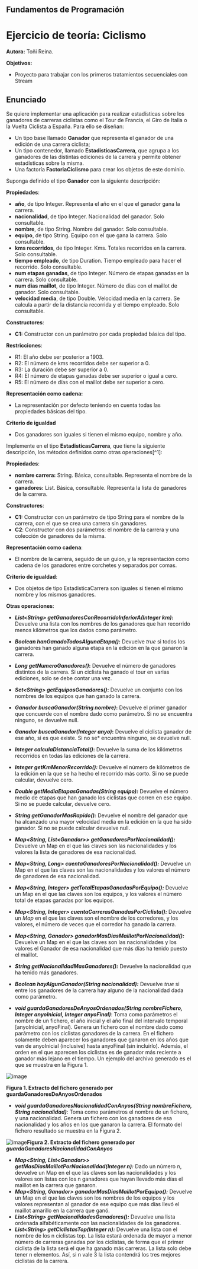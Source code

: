 ## Fundamentos de Programación
# Ejercicio de teoría: Ciclismo
**Autora:** Toñi Reina.

**Objetivos:**
- Proyecto para trabajar con los primeros tratamientos secuenciales con Stream

## **Enunciado** 

Se quiere implementar una aplicación para realizar estadísticas sobre los ganadores de carreras ciclistas como el Tour de Francia, el Giro de Italia o la Vuelta Ciclista a España. Para ello se diseñan: 

- Un tipo base llamado **Ganador** que representa el ganador de una edición de una carrera ciclista;
- Un tipo contenedor, llamado **EstadisticasCarrera**, que agrupa a los ganadores de las distintas ediciones de la carrera y permite obtener estadísticas sobre la misma. 
- Una factoría **FactoriaCiclismo** para crear los objetos de este dominio.

Suponga definido el tipo **Ganador** con la siguiente descripción:

**Propiedades**:

- **año**, de tipo Integer. Representa el año en el que el ganador gana la carrera. 
- **nacionalidad**, de tipo Integer. Nacionalidad del ganador. Solo consultable.
- **nombre**, de tipo String. Nombre del ganador. Solo consultable.
- **equipo**, de tipo String. Equipo con el que gana la carrera. Solo consultable.
- **kms recorridos**, de tipo Integer. Kms. Totales recorridos en la carrera. Solo consultable.
- **tiempo empleado**, de tipo Duration. Tiempo empleado para hacer el recorrido. Solo consultable.
- **num etapas ganadas**, de tipo Integer. Número de etapas ganadas en la carrera. Solo consultable.
- **num dias maillot**, de tipo Integer. Número de días con el maillot de ganador. Solo consultable.
- **velocidad media**, de tipo Double. Velocidad media en la carrera. Se calcula a partir de la distancia recorrida y el tiempo empleado. Solo consultable.

**Constructores**:

- **C1:** Constructor con un parámetro por cada propiedad básica del tipo.

**Restricciones**:

- R1: El año debe ser posterior a 1903.
- R2: El número de kms recorridos debe ser superior a 0.
- R3: La duración debe ser superior a 0.
- R4: El número de etapas ganadas debe ser superior o igual a cero.
- R5: El número de días con el maillot debe ser superior a cero.

**Representación como cadena:**

- La representación por defecto teniendo en cuenta todas las propiedades básicas del tipo.

**Criterio de igualdad**

- Dos ganadores son iguales si tienen el mismo equipo, nombre y año.

Implemente en el tipo **EstadisticasCarrera**, que tiene la siguiente descripción, los métodos definidos como otras operaciones[^1]: 

**Propiedades**:

- **nombre carrera:** String. Básica, consultable. Representa el nombre de la carrera.
- **ganadores:** List<Ganador>. Básica, consultable. Representa la lista de ganadores de la carrera.

**Constructores**:

- **C1:** Constructor con un parámetro de tipo String para el nombre de la carrera, con el que se crea una carrera sin ganadores.
- **C2**: Constructor con dos parámetros: el nombre de la carrera y una colección de ganadores de la misma.

**Representación como cadena**:

- El nombre de la carrera, seguido de un guion, y la representación como cadena de los ganadores entre corchetes y separados por comas.

**Criterio de igualdad**:

- Dos objetos de tipo EstadisticaCarrera son iguales si tienen el mismo nombre y los mismos ganadores.

**Otras operaciones**:

- ***List\<String\> getGanadoresConRecorridoInferiorA(Integer km)*:** Devuelve una lista con los nombres de los ganadores que han recorrido menos kilómetros que los dados como parámetro.
- ***Boolean hanGanadoTodosAlgunaEtapa()*:** Devuelve *true* si todos los ganadores han ganado alguna etapa en la edición en la que ganaron la carrera.
- ***Long getNumeroGanadores()*:** Devuelve el número de ganadores distintos de la carrera. Si un ciclista ha           ganado el tour en varias ediciones, solo se debe contar una vez.
- ***Set\<String\> getEquiposGanadores()*:** Devuelve un conjunto con los nombres de los equipos que han ganado la carrera.
- ***Ganador buscaGanador(String nombre)*:** Devuelve el primer ganador que concuerde con el nombre dado como parámetro. Si no se encuentra ninguno, se devuelve null.
- ***Ganador buscaGanador(Integer anyo)*:** Devuelve el ciclista ganador de ese año, si es que existe. Si no se\*         encuentra ninguno, se devuelve null.
- ***Integer calculaDistanciaTotal()*:** Devuelve la suma de los kilómetros recorridos en todas las ediciones de la carrera.
- ***Integer getKmMenorRecorrido():*** Devuelve el número de kilómetros de la edición en la que se ha hecho el recorrido más corto. Si no se puede calcular, devuelve cero.
- ***Double getMediaEtapasGanadas(String equipo):*** Devuelve el número medio de etapas que han ganado los ciclistas que corren en ese equipo. Si no se puede calcular, devuelve cero.
- ***String getGanadorMasRapido():*** Devuelve el nombre del ganador que ha alcanzado una mayor velocidad media en la edición en la que ha sido ganador. Si no se puede calcular devuelve null.
- ***Map\<String, List\<Ganador\>\> getGanadoresPorNacionalidad():*** Devuelve un Map en el que las claves son las nacionalidades y los valores la lista de ganadores de esa nacionalidad.
- ***Map\<String, Long\> cuentaGanadoresPorNacionalidad():*** Devuelve un Map en el que las claves son las nacionalidades y los valores el número de ganadores de esa nacionalidad.
- ***Map\<String, Integer\> getTotalEtapasGanadasPorEquipo():*** Devuelve un Map en el que las claves son los equipos, y los valores el número total de etapas ganadas por los equipos.
- ***Map\<String, Integer\> cuentaCarrerasGanadasPorCiclista():*** Devuelve un *Map* en el que las claves son el nombre de los corredores, y los valores, el número de veces que el corredor ha ganado la carrera.
- ***Map\<String, Ganador\> ganadorMasDiasMaillotPorNacionalidad():*** Devuelve un Map en el que las claves son las nacionalidades y los valores el Ganador de esa nacionalidad que más días ha tenido puesto el maillot. 
- ***String getNacionalidadMasGanadores():*** Devuelve la nacionalidad que ha tenido más ganadores.

- ***Boolean hayAlgunGanador(String nacionalidad):*** Devuelve *true* si entre los ganadores de la carrera hay alguno de la nacionalidad dada como parámetro.
- ***void guardaGanadoresDeAnyosOrdenados(String nombreFichero, Integer anyoInicial, Integer anyoFinal)***: Toma como parámetros el nombre de un fichero, el año inicial y el año final del intervalo temporal [anyoInicial, anyoFinal). Genera un fichero con el nombre dado como parámetro con los ciclistas ganadores de la carrera. En el fichero solamente deben aparecer los ganadores que ganaron en los años que van de anyoInicial (inclusive) hasta anyoFinal (sin incluirlo). Además, el orden en el que aparecen los ciclistas es de ganador más reciente a ganador más lejano en el tiempo. Un ejemplo del archivo generado es el que se muestra en la Figura 1.

![image](https://user-images.githubusercontent.com/72299672/231244829-bd876747-b425-4f0d-af4f-531d569aa42f.png)

**Figura 1. Extracto del fichero generado por guardaGanadoresDeAnyosOrdenados**

- ***void guardaGanadoresNacionalidadConAnyos(String nombreFichero, String nacionalidad)***: Toma como parámetros el nombre de un fichero, y una nacionalidad. Genera un fichero con los ganadores de esa nacionalidad y los años en los que ganaron la carrera. El formato del fichero resultado se muestra en la  Figura 2.

![image](https://user-images.githubusercontent.com/72299672/231244963-0e2051ac-9e9a-4171-be91-2e82b9eebf94.png)**Figura 2. Extracto del fichero generado por *guardaGanadoresNacionalidadConAnyos***

- ***Map\<String, List\<Ganador\>\> getMasDiasMaillotPorNacionalidad(Integer n):*** Dado un número n, devuelve un Map en el que las claves son las nacionalidades y los valores son listas con los n ganadores que hayan llevado más días el maillot en la carrera que ganaron.
- ***Map\<String, Ganador\> ganadorMasDiasMaillotPorEquipo():*** Devuelve un Map en el que las claves son los nombres de los equipos y los valores representan al ganador de ese equipo que más días llevó el maillot amarillo en la carrera que ganó. 
- ***List\<String\> getNacionalidadesGanadores():*** 
Devuelve una lista ordenada alfabéticamente con las nacionalidades de los ganadores.
- ***List\<String\> getCiclistasTop(Integer n):*** Devuelve una lista con el nombre de los n ciclistas top. La lista estará ordenada de mayor a menor número de carreras ganadas por los ciclistas, de forma que el primer ciclista de la lista será el que ha ganado más carreras. La lista solo debe tener n elementos. Así, si n vale 3 la lista contendrá los tres mejores ciclistas de la carrera.


